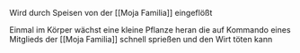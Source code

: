 Wird durch Speisen von der [[Moja Familia]] eingeflößt

Einmal im Körper wächst eine kleine Pflanze heran die auf Kommando eines Mitglieds der [[Moja Familia]] schnell sprießen und den Wirt töten kann